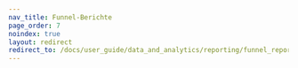 ```yaml
---
nav_title: Funnel-Berichte
page_order: 7
noindex: true
layout: redirect
redirect_to: /docs/user_guide/data_and_analytics/reporting/funnel_reports/
---
```

